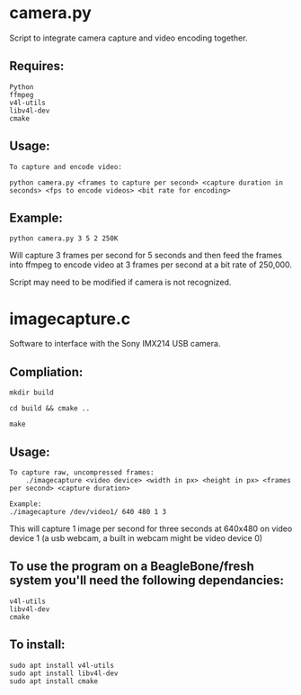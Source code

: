 # camera.py
Script to integrate camera capture and video encoding together.

## Requires: 
    Python
    ffmpeg
    v4l-utils
    libv4l-dev
    cmake
## Usage:
    To capture and encode video:
    
    python camera.py <frames to capture per second> <capture duration in seconds> <fps to encode videos> <bit rate for encoding>
        
## Example:
    python camera.py 3 5 2 250K
    
Will capture 3 frames per second for 5 seconds and then feed the frames into ffmpeg to encode video at 3 frames per second at a bit rate of 250,000. 

Script may need to be modified if camera is not recognized.


# imagecapture.c

Software to interface with the Sony IMX214 USB camera.

## Compliation:

    mkdir build 
    
    cd build && cmake ..
    
    make 

## Usage:

    To capture raw, uncompressed frames:
        ./imagecapture <video device> <width in px> <height in px> <frames per second> <capture duration>

    Example:
    ./imagecapture /dev/video1/ 640 480 1 3



This will capture 1 image per second for three seconds at 640x480 on video device 1 (a usb webcam, a built in webcam might be video device 0)


## To use the program on a BeagleBone/fresh system you'll need the following dependancies:

    v4l-utils
    libv4l-dev
    cmake

## To install:

    sudo apt install v4l-utils
    sudo apt install libv4l-dev
    sudo apt install cmake
